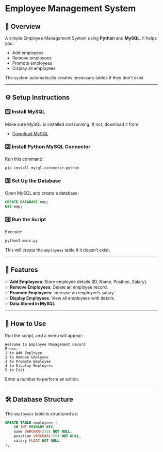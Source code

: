 # Employee Management System

## 📌 Overview

A simple Employee Management System using **Python** and **MySQL**. It helps you:

- Add employees
- Remove employees
- Promote employees
- Display all employees

The system automatically creates necessary tables if they don't exist.

---

## ⚙️ Setup Instructions

### **1️⃣ Install MySQL**
Make sure MySQL is installed and running. If not, download it from:
- [Download MySQL](https://dev.mysql.com/downloads/)

### **2️⃣ Install Python MySQL Connector**
Run this command:
```sh
pip install mysql-connector-python
```

### **3️⃣ Set Up the Database**
Open MySQL and create a database:
```sql
CREATE DATABASE emp;
USE emp;
```

### **4️⃣ Run the Script**
Execute:
```sh
python3 main.py
```
This will create the `employees` table if it doesn’t exist.

---

## 🎯 Features

✅ **Add Employees**: Store employee details (ID, Name, Position, Salary).  
✅ **Remove Employees**: Delete an employee record.  
✅ **Promote Employees**: Increase an employee’s salary.  
✅ **Display Employees**: View all employees with details.  
✅ **Data Stored in MySQL**

---

## 🚀 How to Use

Run the script, and a menu will appear:
```
Welcome to Employee Management Record
Press:
1 to Add Employee
2 to Remove Employee
3 to Promote Employee
4 to Display Employees
5 to Exit
```
Enter a number to perform an action.

---

## 🛠️ Database Structure

The `employees` table is structured as:
```sql
CREATE TABLE employees (
    id INT PRIMARY KEY,
    name VARCHAR(255) NOT NULL,
    position VARCHAR(255) NOT NULL,
    salary FLOAT NOT NULL
);
